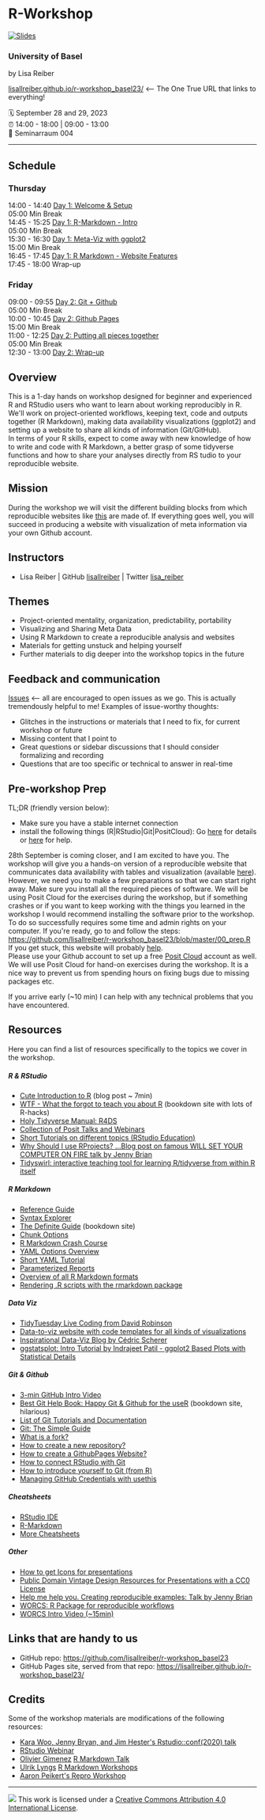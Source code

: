 # R-Workshop

[![Slides](https://img.shields.io/badge/workshop_slides-get-008900?style=flat&labelColor=black)](https://github.com/lisallreiber/r-workshop_basel23/raw/main/assets/slides/00_R-Workshop.pdf)

### University of Basel

by Lisa Reiber

[lisallreiber.github.io/r-workshop_basel23/](https://lisallreiber.github.io/r-workshop_basel23) \<-- The One True URL that links to everything!

:spiral_calendar: September 28 and 29, 2023\
:alarm_clock: 14:00 - 18:00 \| 09:00 - 13:00\
:hotel: Seminarraum 004

------------------------------------------------------------------------

## Schedule

### Thursday

14:00 - 14:40 [Day 1: Welcome & Setup](https://lisallreiber.github.io/r-workshop_basel23/day1_1)\
05:00 Min Break\
14:45 - 15:25 [Day 1: R-Markdown - Intro](https://lisallreiber.github.io/r-workshop_basel23/day1_2)\
05:00 Min Break\
15:30 - 16:30 [Day 1: Meta-Viz with ggplot2](https://lisallreiber.github.io/r-workshop_basel23/day1_3)\
15:00 Min Break\
16:45 - 17:45 [Day 1: R Markdown - Website Features](https://lisallreiber.github.io/r-workshop_basel23/day1_4)\
17:45 - 18:00 Wrap-up

### Friday

09:00 - 09:55 [Day 2: Git + Github](https://lisallreiber.github.io/r-workshop_basel23/day2_1)\
05:00 Min Break\
10:00 - 10:45 [Day 2: Github Pages](https://lisallreiber.github.io/r-workshop_basel23/day2_1)\
15:00 Min Break\
11:00 - 12:25 [Day 2: Putting all pieces together](https://lisallreiber.github.io/r-workshop_basel23/day2_2)\
05:00 Min Break\
12:30 - 13:00 [Day 2: Wrap-up](Nhttps://lisallreiber.github.io/r-workshop_basel23/day2_2)

## Overview

This is a 1-day hands on workshop designed for beginner and experienced R and RStudio users who want to learn about working reproducibly in R. We'll work on project-oriented workflows, keeping text, code and outputs together (R Markdown), making data availability visualizations (ggplot2) and setting up a website to share all kinds of information (Git/GitHub).\
In terms of your R skills, expect to come away with new knowledge of how to write and code with R Markdown, a better grasp of some tidyverse functions and how to share your analyses directly from RS      tudio to your reproducible website.

## Mission

During the workshop we will visit the different building blocks from which reproducible websites like [this](https://lisallreiber.github.io/GeneAnalysis/p1_0101_describe_plots.html) are made of. If everything goes well, you will succeed in producing a website with visualization of meta information via your own Github account.

## Instructors

-   Lisa Reiber \| GitHub [lisallreiber](https://github.com/lisallreiber) \| Twitter [lisa_reiber](https://twitter.com/lisa_reiber)

## Themes

-   Project-oriented mentality, organization, predictability, portability
-   Visualizing and Sharing Meta Data
-   Using R Markdown to create a reproducible analysis and websites
-   Materials for getting unstuck and helping yourself
-   Further materials to dig deeper into the workshop topics in the future

## Feedback and communication

[Issues](https://github.com/lisallreiber/r-workshop_basel23/issues) \<-- all are encouraged to open issues as we go. This is actually tremendously helpful to me! Examples of issue-worthy thoughts:

-   Glitches in the instructions or materials that I need to fix, for current workshop or future
-   Missing content that I point to
-   Great questions or sidebar discussions that I should consider formalizing and recording
-   Questions that are too specific or technical to answer in real-time

## Pre-workshop Prep

TL;DR (friendly version below):

-   Make sure you have a stable internet connection
-   install the following things (R\|RStudio\|Git\|PositCloud): Go [here](https://github.com/lisallreiber/r-workshop_basel23/blob/master/00_prep.R) for details or [here](https://happygitwithr.com/workshops.html#pre-workshop-set-up) for help.

28th September is coming closer, and I am excited to have you. The workshop will give you a hands-on version of a reproducible website that communicates data availability with tables and visualization (available [here](https://lisallreiber.github.io/GeneAnalysis/p1_0101_describe_plots.html)).\
However, we need you to make a few preparations so that we can start right away. Make sure you install all the required pieces of software. We will be using Posit Cloud for the exercises during the workshop, but if something crashes or if you want to keep working with the things you learned in the workshop I would recommend installing the software prior to the workshop. To do so successfully requires some time and admin rights on your computer. If you're ready, go to and follow the steps: <https://github.com/lisallreiber/r-workshop_basel23/blob/master/00_prep.R> If you get stuck, this website will probably [help](https://happygitwithr.com/workshops.html#pre-workshop-set-up).\
Please use your Github account to set up a free [Posit Cloud](https://rstudio.cloud/plans/free) account as well. We will use Posit Cloud for hand-on exercises during the workshop. It is a nice way to prevent us from spending hours on fixing bugs due to missing packages etc.

If you arrive early (~10 min) I can help with any technical problems that you have encountered.


## Resources

Here you can find a list of resources specifically to the topics we cover in the workshop.

##### R & RStudio

-   [Cute Introduction to R](https://rforcats.net/) (blog post \~ 7min)
-   [WTF - What the forgot to teach you about R](https://rstats.wtf/) (bookdown site with lots of R-hacks)
-   [Holy Tidyverse Manual: R4DS](https://r4ds.hadley.nz/)
-   [Collection of Posit Talks and Webinars](https://posit.co/resources/videos/)
-   [Short Tutorials on different topics (RStudio Education)](https://posit.cloud/learn/primers)
-   [Why Should I use RProjects? ...Blog post on famous WILL SET YOUR COMPUTER ON FIRE talk by Jenny Brian](https://www.tidyverse.org/blog/2017/12/workflow-vs-script/)
-   [Tidyswirl: interactive teaching tool for learning R/tidyverse from within R itself](https://github.com/sysilviakim/swirl-tidy)

##### R Markdown

-   [Reference Guide](https://rstudio.com/wp-content/uploads/2015/03/rmarkdown-reference.pdf)
-   [Syntax Explorer](https://daringfireball.net/projects/markdown/dingus)
-   [The Definite Guide](https://bookdown.org/yihui/rmarkdown/) (bookdown site)
-   [Chunk Options](https://yihui.name/knitr/options/)
-   [R Markdown Crash Course](https://zsmith27.github.io/rmarkdown_crash-course/index.html)
-   [YAML Options Overview](https://zsmith27.github.io/rmarkdown_crash-course/lesson-4-yaml-headers.html)
-   [Short YAML Tutorial](https://zsmith27.github.io/rmarkdown_crash-course/lesson-4-yaml-headers.html)
-   [Parameterized Reports](https://zsmith27.github.io/rmarkdown_crash-course/lesson-7-parameterized-reports.html)
-   [Overview of all R Markdown formats](https://rmarkdown.rstudio.com/formats.html)
-   [Rendering .R scripts with the rmarkdown package](https://rmarkdown.rstudio.com/articles_report_from_r_script.html)

##### Data Viz

-   [TidyTuesday Live Coding from David Robinson](https://www.youtube.com/watch?v=WxKSauhOY4g)
-   [Data-to-viz website with code templates for all kinds of visualizations](https://www.data-to-viz.com/)
-   [Inspirational Data-Viz Blog by Cédric Scherer](https://www.cedricscherer.com/)
-   [ggstatsplot: Intro Tutorial by Indrajeet Patil - ggplot2 Based Plots with Statistical Details](https://indrajeetpatil.github.io/ggstatsplot_slides/slides/ggstatsplot_presentation.html#1)

##### Git & Github

-   [3-min GitHub Intro Video](https://www.youtube.com/watch?v=w3jLJU7DT5E)
-   [Best Git Help Book: Happy Git & Github for the useR](http://happygitwithr.com/) (bookdown site, hilarious)
-   [List of Git Tutorials and Documentation](https://git-scm.com/doc/ext)
-   [Git: The Simple Guide](https://rogerdudler.github.io/git-guide/index.html)
-   [What is a fork?](https://docs.github.com/en/github/getting-started-with-github/fork-a-repo)
-   [How to create a new repository?](https://docs.github.com/en/github/getting-started-with-github/create-a-repo)
-   [How to create a GithubPages Website?](https://docs.github.com/en/github/working-with-github-pages/creating-a-github-pages-site)
-   [How to connect RStudio with Git](https://happygitwithr.com/new-github-first.html)
-   [How to introduce yourself to Git (from R)](https://happygitwithr.com/hello-git.html)
-   [Managing GitHub Credentials with usethis](https://usethis.r-lib.org/articles/git-credentials.html)

##### Cheatsheets

-   [RStudio IDE](https://rstudio.github.io/cheatsheets/rstudio-ide.pdf)
-   [R-Markdown](https://raw.githubusercontent.com/rstudio/cheatsheets/master/rmarkdown-2.0.pdf)
-   [More Cheatsheets](https://posit.cloud/learn/cheat-sheets)

##### Other

-   [How to get Icons for presentations](https://www.iconsdb.com)
-   [Public Domain Vintage Design Resources for Presentations with a CC0 License](https://www.rawpixel.com/category/53/public-domain?filter=all&sort=trending)
-   [Help me help you. Creating reproducible examples: Talk by Jenny Brian](https://rstudio.com/resources/webinars/help-me-help-you-creating-reproducible-examples/)
-   [WORCS: R Package for reproducible workflows](https://github.com/cjvanlissa/worcs)
-   [WORCS Intro Video (~15min)](https://www.youtube.com/watch?v=uzjpN_yFeUU)

## Links that are handy to us

-   GitHub repo: <https://github.com/lisallreiber/r-workshop_basel23>
-   GitHub Pages site, served from that repo: <https://lisallreiber.github.io/r-workshop_basel23/>

## Credits

Some of the workshop materials are modifications of the following resources:

-   [Kara Woo, Jenny Bryan, and Jim Hester's Rstudio::conf(2020) talk](https://github.com/rstudio-conf-2020/what-they-forgot)
-   [RStudio Webinar](https://rstudio.com/resources/webinars/rstudio-cloud-in-the-classroom/)
-   [Olivier Gimenez](https://oliviergimenez.github.io) [R Markdown Talk](https://oliviergimenez.github.io/intro_rmarkdown/)
-   [Ulrik Lyngs](https://ulriklyngs.com) [R Markdown Workshops](https://ulyngs.github.io/rmarkdown-workshop-2019/slides/Day1.html)
-   [Aaron Peikert's Repro Workshop](https://github.com/aaronpeikert?tab=repositories)

------------------------------------------------------------------------

![](https://i.creativecommons.org/l/by/4.0/88x31.png) This work is licensed under a [Creative Commons Attribution 4.0 International License](https://creativecommons.org/licenses/by/4.0/).
